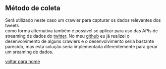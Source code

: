 ## Método de coleta

Será utilizado neste caso um crawler para capturar os dados relevantes dos tweets  
como forma alternativa também é possível se aplicar para uso das APIs de streaming de dados do [twitter](https://developer.twitter.com/en/docs/tutorials/stream-tweets-in-real-time). No meu [github](https://github.com/fabriciocgf/uber-crowler/) eu já realizei o desenvolvimento de alguns crawlers e o desenvolvimento seria bastante parecido, mas esta solução seria implementada diferentemente para gerar um sreaming de dados.

[voltar para home](index.md)
